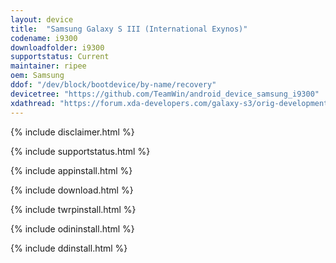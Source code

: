 ```yaml
---
layout: device
title:  "Samsung Galaxy S III (International Exynos)"
codename: i9300
downloadfolder: i9300
supportstatus: Current
maintainer: ripee
oem: Samsung
ddof: "/dev/block/bootdevice/by-name/recovery"
devicetree: "https://github.com/TeamWin/android_device_samsung_i9300"
xdathread: "https://forum.xda-developers.com/galaxy-s3/orig-development/recovery-twrp-3-3-1-0-t4023605"
---
```


{% include disclaimer.html %}

{% include supportstatus.html %}

{% include appinstall.html %}

{% include download.html %}

{% include twrpinstall.html %}

{% include odininstall.html %}

{% include ddinstall.html %}

